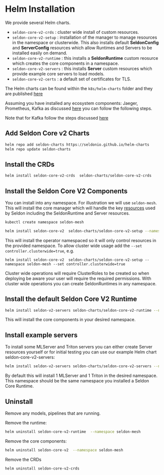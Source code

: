 # Helm Installation

We provide several Helm charts.

 * `seldon-core-v2-crds` : cluster wide install of custom resources.
 * `seldon-core-v2-setup` : installation of the manager to manage resources in the namespace or clusterwide. This also installs default **SeldonConfig** and **ServerConfig** resources which allow Runtimes and Servers to be installed easily on demand.
 * `seldon-core-v2-runtime` : this installs a **SeldonRuntime** custom reosurce which creates the core components in a namespace.
 * `seldon-core-v2-servers` : this installs **Server** custom resources which provide example core servers to load models.
 * `seldon-core-v2-certs` : a default set of certificates for TLS.

The Helm charts can be found within the `k8s/helm-charts` folder and they are published [here](https://github.com/SeldonIO/helm-charts)

Assuming you have installed any ecosystem components: Jaeger, Prometheus, Kafka as discussed [here](./index.md) you can follow the
following steps.

Note that for Kafka follow the steps discussed [here](kafka.md)

## Add Seldon Core v2 Charts

```bash
helm repo add seldon-charts https://seldonio.github.io/helm-charts
helm repo update seldon-charts
```

## Install the CRDs

```bash
helm install seldon-core-v2-crds  seldon-charts/seldon-core-v2-crds
```

## Install the Seldon Core V2 Components

You can install into any namespace. For illustration we will use `seldon-mesh`. This will install the core manager which will handle the key [resources](../../kubernetes/resources/index.md)  used by Seldon including the SeldonRuntime and Server resources.

```bash
kubectl create namespace seldon-mesh
```

```bash
helm install seldon-core-v2  seldon-charts/seldon-core-v2-setup --namespace seldon-mesh
```

This will install the operator namespaced so it will only control resources in the provided namespace. To allow cluster wide usage add the `--set controller.clusterwide=true`, e.g.

```
helm install seldon-core-v2  seldon-charts/seldon-core-v2-setup --namespace seldon-mesh --set controller.clusterwide=true
```

Cluster wide operations will require ClusterRoles to be created so when deploying be aware your user will require the required permissions. With cluster wide operations you can create SeldonRuntimes in any namespace.

## Install the default Seldon Core V2 Runtime

```bash
helm install seldon-v2-servers seldon-charts/seldon-core-v2-runtime --namespace seldon-mesh
```

This will install the core components in your desired namespace.

## Install example servers

To install some MLServer and Triton servers you can either create Server resources yourself or for initial testing you can use our example Helm chart seldon-core-v2-servers:

```bash
helm install seldon-v2-servers seldon-charts/seldon-core-v2-servers --namespace seldon-mesh
```

By default this will install 1 MLServer and 1 Triton in the desired namespace. This namespace should be the same namespace you installed a Seldon Core Runtime.

## Uninstall

Remove any models, pipelines that are running.

Remove the runtime:

```bash
helm uninstall seldon-core-v2-runtime  --namespace seldon-mesh
```
Remove the core components:

```bash
helm uninstall seldon-core-v2  --namespace seldon-mesh
```

Remove the CRDs

```bash
helm uninstall seldon-core-v2-crds
```
